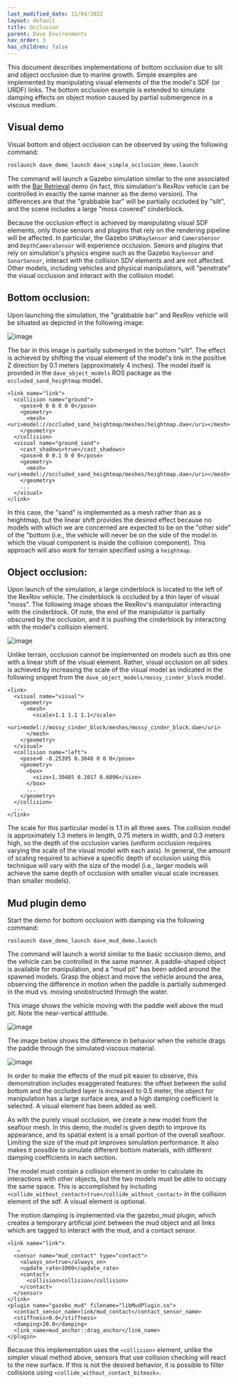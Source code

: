 ```yaml
---
last_modified_date: 11/04/2022
layout: default
title: Occlusion
parent: Dave Environments
nav_order: 3
has_children: false
---
```


This document describes implementations of bottom occlusion due to silt and object occlusion due to marine growth.  Simple examples are implemented by manipulating visual elements of the the model's SDF (or URDF) links.  The bottom occlusion example is extended to simulate damping effects on object motion caused by partial submergence in a viscous medium.

## Visual demo

Visual bottom and object occlusion can be observed by using the following command:

```bash
roslaunch dave_demo_launch dave_simple_occlusion_demo.launch
```

The command will launch a Gazebo simulation similar to the one associated with the [Bar Retrieval](/dave.doc/contents/manipulator_demos/Teleop-Bar-Retrieval) demo (in fact, this simulation's RexRov vehicle can be controlled in exactly the same  manner as the demo version).  The differences are that the "grabbable bar" will be partially occluded by "silt", and the scene includes a large "moss covered" cinderblock.

Because the occlusion effect is achieved by manipulating visual SDF elements, only those sensors and plugins that rely on the rendering pipeline will be affected.  In particular, the Gazebo `GPURaySensor` and `CameraSensor` and `DepthCameraSensor` will experience occlusion.  Senors and plugins that rely on simulation's physics engine such as the Gazebo `RaySensor` and `SonarSensor`, interact with the collision SDV elements and are not affected.  Other models, including vehicles and physical manipulators, will "penetrate" the visual occlusion and interact with the collision model.

## Bottom occlusion:

Upon launching the simulation, the "grabbable bar" and RexRov vehicle will be situated as depicted in the following image:

![image](../images/bottom_occlusion.png)

The bar in this image is partially submerged in the bottom "silt".  The effect is achieved by shifting the visual element of the model's link in the positive Z direction by 0.1 meters (approximately 4 inches).  The model itself is provided in the `dave_object_models` ROS package as the `occluded_sand_heightmap` model.

```
<link name="link">
  <collision name="ground">
    <pose>0 0 0 0 0 0</pose>
    <geometry>
      <mesh><uri>model://occluded_sand_heightmap/meshes/heightmap.dae</uri></mesh>
    </geometry>
  </collision>
  <visual name="ground_sand">
    <cast_shadows>true</cast_shadows>
    <pose>0 0 0.1 0 0 0</pose>
    <geometry>
      <mesh><uri>model://occluded_sand_heightmap/meshes/heightmap.dae</uri></mesh>
    </geometry>
    ...
  </visual>
</link>
```

In this case, the "sand" is implemented as a mesh rather than as a heightmap, but the linear shift provides the desired effect because no models with which we are concerned are expected to be on the "other side" of the "bottom (i.e., the vehicle will never be on the side of the model in which the visual component is inside the collision component).  This approach will also work for terrain specified using a ``heightmap``.

## Object occlusion:

Upon launch of the simulation, a large cinderblock is located to the left of the RexRov vehicle.  The cinderblock is occluded by a thin layer of visual "moss".  The following image shows the RexRov's manipulator interacting with the cinderblock.  Of note, the end of the manipulator is partially obscured by the occlusion, and it is pushing the cinderblock by interacting with the model's collision element.

![image](../images/object_occlusion.png)

Unlike terrain, occlusion cannot be implemented on models such as this one with a linear shift of the visual element.  Rather, visual occlusion on all sides is achieved by increasing the scale of the visual model as indicated in the following snippet from the `dave_object_models/mossy_cinder_block` model.

```
<link>
  <visual name="visual">
    <geometry>
      <mesh>
        <scale>1.1 1.1 1.1</scale>
        <uri>model://mossy_cinder_block/meshes/mossy_cinder_block.dae</uri>
      </mesh>
    </geometry>
  </visual>
  <collision name="left">
    <pose>0 -0.25395 0.3048 0 0 0</pose>
    <geometry>
      <box>
        <size>1.30485 0.1017 0.6096</size>
      </box>
      ...
    </geometry>
  </collision>
  ...
</link>
```

The scale for this particular model is 1.1 in all three axes.  The collision model is approximately 1.3 meters in length, 0.75 meters in width, and 0.3 meters high, so the depth of the occlusion varies (uniform occlusion requires varying the scale of the visual model with each axis). In general, the amount of scaling required to achieve a specific depth of occlusion using this technique will vary with the size of the model (i.e., larger models will achieve the same depth of occlusion with smaller visual scale increases than smaller models).

## Mud plugin demo

Start the demo for bottom occlusion with damping via the following command:

```
roslaunch dave_demo_launch dave_mud_demo.launch
```

The command will launch a world similar to the basic occlusion demo, and the vehicle can be controlled in the same manner.  A paddle-shaped object is available for manipulation, and a “mud pit” has been added around the spawned models.  Grasp the object and move the vehicle around the area, observing the difference in motion when the paddle is partially submerged in the mud vs. moving unobstructed through the water.

This image shows the vehicle moving with the paddle well above the mud pit.  Note the near-vertical attitude.

![image](../images/mud_demo_1.png)

The image below shows the difference in behavior when the vehicle drags the paddle through the simulated viscous material.

![image](../images/mud_demo_2.png)

In order to make the effects of the mud pit easier to observe, this demonstration includes exaggerated features: the offset between the solid bottom and the occluded layer is increased to 0.5 meter, the object for manipulation has a large surface area, and a high damping coefficient is selected.  A visual element has been added as well.

As with the purely visual occlusion, we create a new model from the seafloor mesh.  In this demo, the model is given depth to improve its appearance, and its spatial extent is a small portion of the overall seafloor.  Limiting the size of the mud pit improves simulation performance.  It also makes it possible to simulate different bottom materials, with different damping coefficients in each section.

The model must contain a collision element in order to calculate its interactions with other objects, but the two models must be able to occupy the same space.  This is accomplished by including `<collide_without_contact>true</collide_without_contact>` in the collision element of the sdf.  A visual element is optional.

The motion damping is implemented via the gazebo_mud plugin, which creates a temporary artificial joint between the mud object and all links which are tagged to interact with the mud, and a contact sensor.

```
<link name="link">
   …
  <sensor name="mud_contact" type="contact">
    <always_on>true</always_on>
    <update_rate>1000</update_rate>
    <contact>
      <collision>collision</collision>
    </contact>
  </sensor>
</link>
<plugin name="gazebo_mud" filename="libMudPlugin.so">
  <contact_sensor_name>link/mud_contact</contact_sensor_name>
  <stiffness>0.0</stiffness>
  <damping>20.0</damping>
  <link_name>mud_anchor::drag_anchor</link_name>
</plugin>
```
Because this implementation uses the `<collision>` element, unlike the simpler visual method above, sensors that use collision checking will react to the new surface.  If this is not the desired behavior, it is possible to filter collisions using `<collide_without_contact_bitmask>`.
